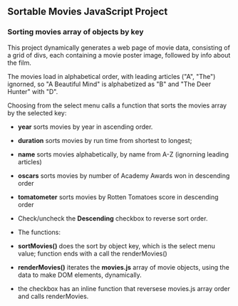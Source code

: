## Sortable Movies JavaScript Project
### Sorting movies array of objects by key
This project dynamically generates a web page of movie data, consisting of a grid of divs, each containing a movie poster image, followed by info about the film.

The movies load in alphabetical order, with leading articles ("A", "The") ignorned, so "A Beautiful Mind" is alphabetized as "B" and "The Deer Hunter" with "D".

Choosing from the select menu calls a function that sorts the movies array by the selected key:
- **year** sorts movies by year in ascending order.
- **duration** sorts movies by run time from shortest to longest;
- **name** sorts movies alphabetically, by name from A-Z (ignorning leading articles)
- **oscars** sorts movies by number of Academy Awards won in descending order
- **tomatometer** sorts movies by Rotten Tomatoes score in descending order
- Check/uncheck the **Descending** checkbox to reverse sort order.

- The functions:
- **sortMovies()** does the sort by object key, which is the select menu value; function ends with a call the renderMovies()
- **renderMovies()** iterates the **movies.js** array of movie objects, using the data to make DOM elements, dynamically.
- the checkbox has an inline function that reversese movies.js array order and calls renderMovies.
